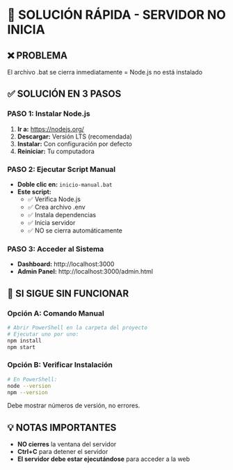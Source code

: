 # 🔧 SOLUCIÓN RÁPIDA - SERVIDOR NO INICIA

## ❌ PROBLEMA
El archivo .bat se cierra inmediatamente = Node.js no está instalado

## ✅ SOLUCIÓN EN 3 PASOS

### PASO 1: Instalar Node.js
1. **Ir a:** https://nodejs.org/
2. **Descargar:** Versión LTS (recomendada)
3. **Instalar:** Con configuración por defecto
4. **Reiniciar:** Tu computadora

### PASO 2: Ejecutar Script Manual
- **Doble clic en:** `inicio-manual.bat`
- **Este script:**
  - ✅ Verifica Node.js
  - ✅ Crea archivo .env
  - ✅ Instala dependencias
  - ✅ Inicia servidor
  - ✅ NO se cierra automáticamente

### PASO 3: Acceder al Sistema
- **Dashboard:** http://localhost:3000
- **Admin Panel:** http://localhost:3000/admin.html

## 🚨 SI SIGUE SIN FUNCIONAR

### Opción A: Comando Manual
```bash
# Abrir PowerShell en la carpeta del proyecto
# Ejecutar uno por uno:
npm install
npm start
```

### Opción B: Verificar Instalación
```bash
# En PowerShell:
node --version
npm --version
```

Debe mostrar números de versión, no errores.

## 💡 NOTAS IMPORTANTES
- **NO cierres** la ventana del servidor
- **Ctrl+C** para detener el servidor
- **El servidor debe estar ejecutándose** para acceder a la web
